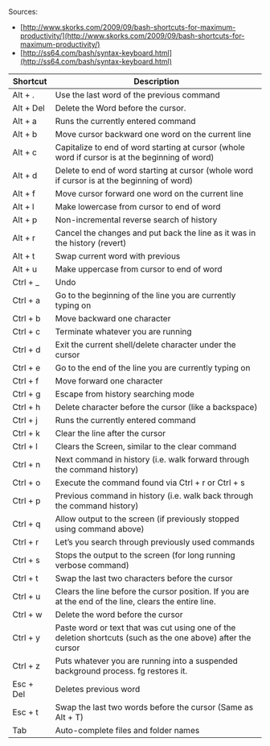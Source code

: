 Sources:
* [http://www.skorks.com/2009/09/bash-shortcuts-for-maximum-productivity/](http://www.skorks.com/2009/09/bash-shortcuts-for-maximum-productivity/)
* [http://ss64.com/bash/syntax-keyboard.html](http://ss64.com/bash/syntax-keyboard.html)

Shortcut | Description
--- | ---
Alt + . | Use the last word of the previous command
Alt + Del | Delete the Word before the cursor.
Alt + a | Runs the currently entered command
Alt + b | Move cursor backward one word on the current line
Alt + c | Capitalize to end of word starting at cursor (whole word if cursor is at the beginning of word)
Alt + d | Delete to end of word starting at cursor (whole word if cursor is at the beginning of word)
Alt + f | Move cursor forward one word on the current line
Alt + l | Make lowercase from cursor to end of word
Alt + p | Non-incremental reverse search of history
Alt + r | Cancel the changes and put back the line as it was in the history (revert)
Alt + t | Swap current word with previous
Alt + u | Make uppercase from cursor to end of word
Ctrl + _ | Undo
Ctrl + a | Go to the beginning of the line you are currently typing on
Ctrl + b | Move backward one character
Ctrl + c | Terminate whatever you are running
Ctrl + d | Exit the current shell/delete character under the cursor
Ctrl + e | Go to the end of the line you are currently typing on
Ctrl + f | Move forward one character
Ctrl + g | Escape from history searching mode
Ctrl + h | Delete character before the cursor (like a backspace)
Ctrl + j | Runs the currently entered command
Ctrl + k | Clear the line after the cursor
Ctrl + l | Clears the Screen, similar to the clear command
Ctrl + n | Next command in history (i.e. walk forward through the command history)
Ctrl + o | Execute the command found via Ctrl + r or Ctrl + s
Ctrl + p | Previous command in history (i.e. walk back through the command history)
Ctrl + q | Allow output to the screen (if previously stopped using command above)
Ctrl + r | Let’s you search through previously used commands
Ctrl + s | Stops the output to the screen (for long running verbose command)
Ctrl + t | Swap the last two characters before the cursor
Ctrl + u | Clears the line before the cursor position. If you are at the end of the line, clears the entire line.
Ctrl + w | Delete the word before the cursor
Ctrl + y | Paste word or text that was cut using one of the deletion shortcuts (such as the one above) after the cursor
Ctrl + z | Puts whatever you are running into a suspended background process. fg restores it.
Esc + Del | Deletes previous word
Esc + t | Swap the last two words before the cursor (Same as Alt + T)
Tab | Auto-complete files and folder names

